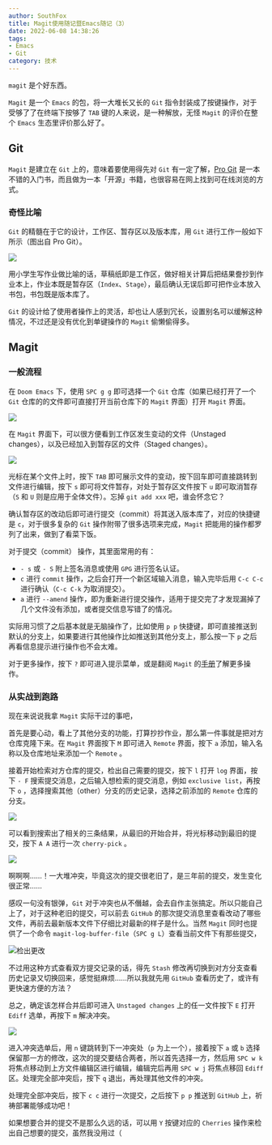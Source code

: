 ```yaml
---
author: SouthFox
title: Magit使用随记暨Emacs随记（3）
date: 2022-06-08 14:38:26
tags:
- Emacs
- Git
category: 技术
---
```


`magit` 是个好东西。

<!--more-->

`Magit` 是一个 `Emacs` 的包，将一大堆长又长的 `Git` 指令封装成了按键操作，对于受够了了在终端下按够了 `TAB` 键的人来说，是一种解放，无怪 `Magit` 的评价在整个 `Emacs` 生态里评价那么好了。

## Git

`Magit` 是建立在 `Git` 上的，意味着要使用得先对 `Git` 有一定了解，[Pro Git](https://book.douban.com/subject/27133267/) 是一本不错的入门书，而且做为一本「开源」书籍，也很容易在网上找到可在线浏览的方式。

### 奇怪比喻

`Git` 的精髓在于它的设计，工作区、暂存区以及版本库，用 `Git` 进行工作一般如下所示（图出自 Pro Git）。

![](https://crustwebsites.net/ipfs/bafkreidcpqxgpknpmc5nmtjqzulncjwfdauiorlt6lcggxfswjh36rjelq)

用小学生写作业做比喻的话，草稿纸即是工作区，做好相关计算后把结果誊抄到作业本上，作业本既是暂存区（`Index`、`Stage`），最后确认无误后即可把作业本放入书包，书包既是版本库了。

`Git` 的设计给了使用者操作上的灵活，却也让人感到冗长，设置别名可以缓解这种情况，不过还是没有优化到单键操作的 `Magit` 偷懒偷得多。

## Magit

### 一般流程

在 `Doom Emacs` 下，使用 `SPC g g` 即可选择一个 `Git` 仓库（如果已经打开了一个 `Git` 仓库的的文件即可直接打开当前仓库下的 `Magit` 界面）打开 `Magit` 界面。

![](https://crustwebsites.net/ipfs/bafkreiele2ihm55y4rbemvz4dojlnukapibj4zn5isssj2x5huqsq76qdq)

在 `Magit` 界面下，可以很方便看到工作区发生变动的文件（Unstaged changes），以及已经加入到暂存区的文件（Staged changes）。

![](https://crustwebsites.net/ipfs/bafkreicttv7rkuzq5ishn6x3lix4rwdtkka7dubm5rjh67teehgcbh7nzy)

光标在某个文件上时，按下 `TAB` 即可展示文件的变动，按下回车即可直接跳转到文件进行编辑，按下 `s` 即可将文件暂存，对处于暂存区文件按下 `u` 即可取消暂存（`S` 和 `U` 则是应用于全体文件）。忘掉 `git add xxx` 吧，谁会怀念它？

确认暂存区的改动后即可进行提交（commit）将其送入版本库了，对应的快捷键是 `c`，对于很多复杂的 `Git` 操作附带了很多选项来完成，`Magit` 把能用的操作都罗列了出来，做到了看菜下饭。

对于提交（commit） 操作，其里面常用的有：

- `- s` 或 `- S` 附上签名消息或使用 `GPG` 进行签名认证。
- `c` 进行 `commit` 操作，之后会打开一个新区域输入消息，输入完毕后用 `C-c C-c` 进行确认（`C-c C-k` 为取消提交）。
- `a` 进行 `--amend` 操作，即为重新进行提交操作，适用于提交完了才发现漏掉了几个文件没有添加，或者提交信息写错了的情况。

实际用习惯了之后基本就是无脑操作了，比如使用 `p p` 快捷键，即可直接推送到默认的分支上，如果要进行其他操作比如推送到其他分支上，那么按一下 `p` 之后再看信息提示进行操作也不会太难。

对于更多操作，按下 `?` 即可进入提示菜单，或是翻阅 `Magit` 的[手册](https://magit.vc/manual/magit.html)了解更多操作。

### 从实战到跑路

现在来说说我拿 `Magit` 实际干过的事吧，

首先是要心动，看上了其他分支的功能，打算抄抄作业，那么第一件事就是把对方仓库克隆下来。在 `Magit` 界面按下 `M` 即可进入 `Remote` 界面，按下 `a` 添加，输入名称以及仓库地址来添加一个 `Remote` 。

接着开始检索对方仓库的提交，检出自己需要的提交，按下 `l` 打开 `log` 界面，按下 `- F` 搜索提交消息，之后输入想检索的提交消息，例如 `exclusive list`，再按下 `o` ，选择搜索其他（other）分支的历史记录，选择之前添加的 `Remote` 仓库的分支。

![](https://crustwebsites.net/ipfs/bafkreiduuqcpezsvunsggij4gfahdn53kxiacwewsbmciglk62v44yoane)

可以看到搜索出了相关的三条结果，从最旧的开始合并，将光标移动到最旧的提交，按下 `A A` 进行一次 `cherry-pick` 。

![](https://crustwebsites.net/ipfs/bafkreifkslyzgyvcm5zkapevoxkrnkdubh7uwbwwjjpjrkmwur43k4ji7i)

啊啊啊……！一大堆冲突，毕竟这次的提交很老旧了，是三年前的提交，发生变化很正常……

感叹一句没有银弹，`Git` 对于冲突也从不僭越，会去自作主张搞定。所以只能自己上了，对于这种老旧的提交，可以前去 `GitHub` 的那次提交消息里查看改动了哪些文件，再前去最新版本文件下仔细比对最新的样子是什么。当然 `Magit` 同时也提供了一个命令 `magit-log-buffer-file`（`SPC g L`）查看当前文件下有那些提交，

![检出更改](https://crustwebsites.net/ipfs/bafkreied5lnnuofc7isxw3ufrg6j7gbs4ptzs27pkuxq54tcicnltl3k5e)

不过用这种方式查看双方提交记录的话，得先 `Stash` 修改再切换到对方分支查看历史记录又切换回来，感觉挺麻烦……所以我就先用 `GitHub` 查看历史了，或许有更快速方便的方法？

总之，确定该怎样合并后即可进入 `Unstaged changes` 上的任一文件按下 `E` 打开 `Ediff` 选单，再按下 `m` 解决冲突。

![](https://crustwebsites.net/ipfs/bafkreie5it6wivelcnp63l34epa377lijrksptmodz7nwsb7325n4g4zsq)

进入冲突选单后，用 `n` 键跳转到下一冲突处（`p` 为上一个），接着按下 `a` 或 `b` 选择保留那一方的修改，这次的提交要结合两者，所以首先选择一方，然后用 `SPC w k` 将焦点移动到上方文件编辑区进行编辑，编辑完后再用 `SPC w j` 将焦点移回 `Ediff` 区。处理完全部冲突后，按下 `q` 退出，再处理其他文件的冲突。

处理完全部冲突后，按下 `c c` 进行一次提交，之后按下 `p p` 推送到 `GitHub` 上，祈祷部署能够成功吧！

如果想要合并的提交不是那么久远的话，可以用 `Y` 按键对应的 `Cherries` 操作来检出自己想要的提交，虽然我没用过（
